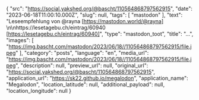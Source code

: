 {
  "src": "https://social.yakshed.org/@bascht/110564868797562915",
  "date": "2023-06-18T11:00:10.000Z",
  "slug": null,
  "tags": [
    "mastodon"
  ],
  "text": "Leseempfehlung von @rayna [https://mastodon.world/@rayna] \n\nhttps://lesetagebu.ch/eintrag/60940 [https://lesetagebu.ch/eintrag/60940]",
  "type": "mastodon_toot",
  "title": "…",
  "images": [
    "https://img.bascht.com/mastodon/2023/06/18//110564868797562915/file.jpeg"
  ],
  "category": "posts",
  "language": "en",
  "media_url": "https://img.bascht.com/mastodon/2023/06/18//110564868797562915/file.jpeg",
  "description": null,
  "preview_url": null,
  "original_url": "https://social.yakshed.org/@bascht/110564868797562915",
  "application_url": "https://sk22.github.io/megalodon",
  "application_name": "Megalodon",
  "location_latitude": null,
  "additional_payload": null,
  "location_longitude": null
}